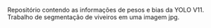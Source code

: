 Repositório contendo as informações de pesos e bias da YOLO V11.
Trabalho de segmentação de viveiros em uma imagem jpg.
